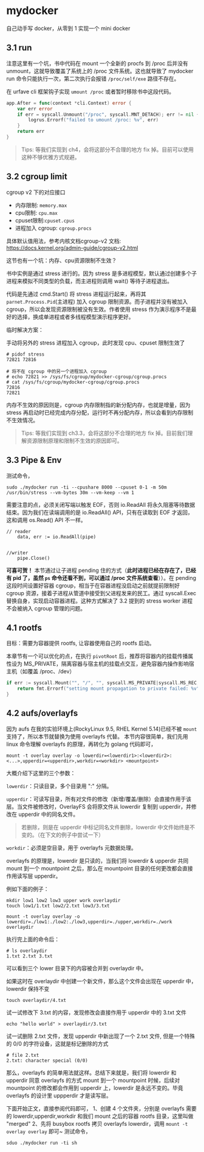# mydocker
自己动手写 docker，从零到 1 实现一个 mini docker

## 3.1 run
注意这里有一个坑，书中代码在 mount 一个全新的 procfs 到 /proc 后并没有 unmount，这就导致覆盖了系统上的 /proc 文件系统。这也就导致了 mydocker run 命令只能执行一次，第二次执行会报错 `/proc/self/exe` 路径不存在。


在 urfave cli 框架钩子实现 `umount /proc` 或者暂时移除书中这段代码。
```go
app.After = func(context *cli.Context) error {
    var err error
    if err = syscall.Unmount("/proc", syscall.MNT_DETACH); err != nil {
        logrus.Errorf("failed to umount /proc: %v", err)
    }
    return err
}
```

> Tips: 等我们实现到 ch4，会将这部分不合理的地方 fix 掉。目前可以使用这种不够优雅方式规避。

## 3.2 cgroup limit
cgroup v2 下的对应接口
* 内存限制: `memory.max`
* cpu限制: `cpu.max`
* cpuset限制:`cpuset.cpus`
* 进程加入 cgroup: `cgroup.procs`

具体默认值用法，参考内核文档cgroup-v2 文档: https://docs.kernel.org/admin-guide/cgroup-v2.html

这节也有一个坑：内存、cpu资源限制不生效？

书中实例是通过 stress 进行的。因为 stress 是多进程模型，默认通过创建多个子进程来模拟不同类型的负载，而主进程则调用 wait() 等待子进程退出。

代码是先通过 cmd.Start() 将 stress 进程运行起来，再将其 `parnet.Process.Pid`(主进程) 加入 cgroup 限制资源。而子进程并没有被加入 cgroup，所以会发现资源限制被没有生效。作者使用 stress 作为演示程序不是最好的选择，换成单进程或者多线程模型演示程序更好。

临时解决方案：

手动将另外的 stress 进程加入 cgroup，此时发现 cpu、cpuset 限制生效了
```shell
# pidof stress
72821 72816

# 将不在 cgroup 中的另一个进程加入 cgroup
# echo 72821 >> /sys/fs/cgroup/mydocker-cgroup/cgroup.procs
# cat /sys/fs/cgroup/mydocker-cgroup/cgroup.procs
72816
72821
```

内存不生效的原因则是，cgroup 内存限制指的新分配内存，也就是增量，因为 stress 再启动时已经完成内存分配，运行时不再分配内存，所以会看到内存限制不生效情况。

> Tips: 等我们实现到 ch3.3，会将这部分不合理的地方 fix 掉。目前我们理解资源限制原理和限制不生效的原因即可。

## 3.3 Pipe & Env
测试命令，
```shell
sudo ./mydocker run -ti --cpushare 8000 --cpuset 0-1 -m 50m /usr/bin/stress --vm-bytes 30m --vm-keep --vm 1
```

需要注意的点，必须关闭写端以触发 EOF，否则 io.ReadAll 将永久阻塞等待数据结束。​因为我们在读端调用的是 io.ReadAll() API，只有在读取到 EOF 才返回，这和调用 os.Read() API 不一样。
```golang
// reader
	data, err := io.ReadAll(pipe)


//writer
    pipe.Close()
```

**可喜可贺！** 本节通过让子进程 pending 住的方式（**此时进程已经在存在了，已经有 pid 了，虽然 `ps` 命令还看不到，可以通过 /proc 文件系统查看**））。在 pending 这段时间设置好容器 cgroup，相当于在容器进程没启动之前就提前限制好 cgroup 资源，接着子进程从管道中接受到父进程发来的民工。通过 syscall.Exec 替换自身，实现启动容器进程。这种方式解决了 3.2 提到的 stress worker 进程不会被纳入 cgroup 管理的问题。


## 4.1 rootfs
目标：需要为容器提供 rootfs, 让容器使用自己的 rootfs 启动。

本章节有一个可以优化的点，在执行 `pivotRoot` 后，推荐将容器内的挂载传播属性设为 MS_PRIVATE，隔离容器与宿主机的挂载点交互，避免容器内操作影响宿主机（如覆盖 /proc、/dev）

```go
if err := syscall.Mount("", "/", "", syscall.MS_PRIVATE|syscall.MS_REC, ""); err != nil {
	return fmt.Errorf("setting mount propagation to private failed: %v", err)
}
```

## 4.2 aufs/overlayfs
因为 aufs 在我的实验环境上(RockyLinux 9.5, RHEL Kernel 5.14)已经不被 `mount` 支持了，所以本节就替换为使用 overlayfs 代替。
本节内容很简单，我们先用 linux 命令理解 overlayfs 的原理，再转化为 golang 代码即可，

```shell
mount -t overlay overlay -o lowerdir=<lowerdir1>:<lowerdir2>:<...>,upperdir=<upperdir>,workdir=<workdir> <mountpoint>
```
大概介绍下这里的三个参数：

`lowerdir`：只读目录，多个目录用 ":" 分隔。

`upperdir`：可读写目录，所有对文件的修改（新增/覆盖/删除）会直接作用于该层。当文件被修改时，OverlayFS 会将原文件从 lowerdir 复制到 upperdir，并修改在 upperdir 中的同名文件。

> 若删除，则是在 upperdir 中标记同名文件删除，lowerdir 中文件始终是不变的。（在下文的例子中尝试一下）

`workdir`：必须是空目录，用于 overlayfs 元数据处理。

overlayfs 的原理是，lowerdir 是只读的，当我们将 lowerdir & upperdir 共同 mount 到一个 mountpoint 之后，那么在 mountpoint 目录的任何更改都会直接作用读写层 upperdir。

例如下面的例子：

```shell
mkdir low1 low2 low3 upper work overlaydir
touch low1/1.txt low2/2.txt low3/3.txt

mount -t overlay overlay -o lowerdir=./low1:./low2:./low3,upperdir=./upper,workdir=./work overlaydir
```
执行完上面的命令后：

```shell
# ls overlaydir
1.txt 2.txt 3.txt
```
可以看到三个 lower 目录下的内容被合并到 overlaydir 中。

如果这时在 overlaydir 中创建一个新文件，那么这个文件会出现在 upperdir 中，lowerdir 保持不变
```shell
touch overlaydir/4.txt
```

试一试修改下 3.txt 的内容，发现修改会直接作用于 upperdir 中的 3.txt 文件
```shell
echo "hello world" > overlaydir/3.txt
```

试一试删除 2.txt 文件，发现 upperdir 中新出现了一个 2.txt 文件, 但是一个特殊的 0/0 的字符设备，这就是标记删除的方式
``` shell
# file 2.txt
2.txt: character special (0/0)
```

那么，overlayfs 的简单用法就这样。总结下来就是，我们将 lowerdir 和 upperdir 同意 overlayfs 的方式 mount 到一个 mountpoint 时候，后续对 mountpoint 的修改都会作用到 upperdir 上，lowerdir 是永远不变的。毕竟 overlayfs 的设计里 uppperdir 才是读写层。


下面开始正文，直接参阅代码即可，
1、创建 4 个文件夹，分别是 overlayfs 需要的 lowerdir,upperdir,workdir 和我们 mount 之后的容器 rootfs 目录，这里叫做 "merged"
2、先将 busybox rootfs 拷贝 overlayfs lowerdir，调用 `mount -t overlay overlay` 即可~
测试命令，
```shell
sduo ./mydocker run -ti sh
```

